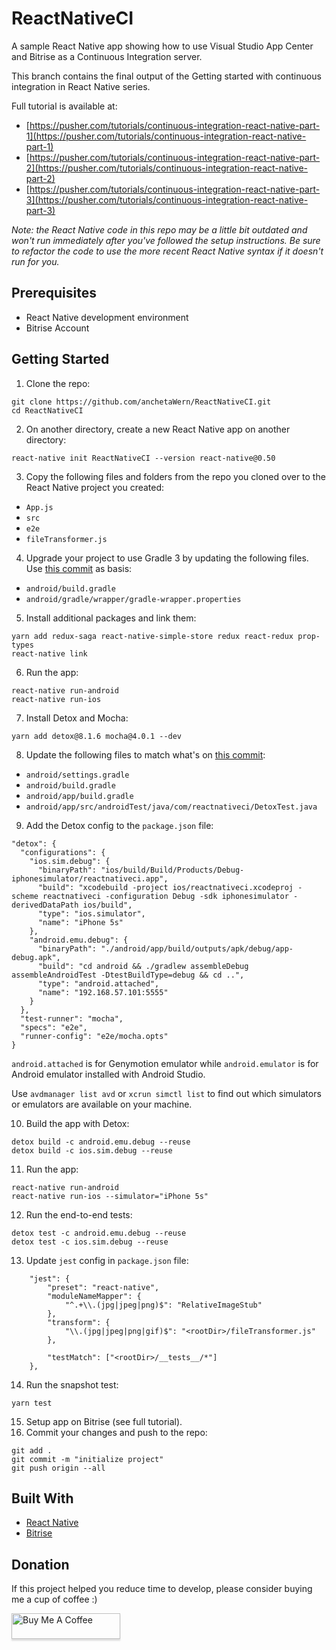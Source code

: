 # ReactNativeCI

A sample React Native app showing how to use Visual Studio App Center and Bitrise as a Continuous Integration server.

This branch contains the final output of the Getting started with continuous integration in React Native series.

Full tutorial is available at: 

- [https://pusher.com/tutorials/continuous-integration-react-native-part-1](https://pusher.com/tutorials/continuous-integration-react-native-part-1)
- [https://pusher.com/tutorials/continuous-integration-react-native-part-2](https://pusher.com/tutorials/continuous-integration-react-native-part-2)
- [https://pusher.com/tutorials/continuous-integration-react-native-part-3](https://pusher.com/tutorials/continuous-integration-react-native-part-3)

_Note: the React Native code in this repo may be a little bit outdated and won't run immediately after you've followed the setup instructions. Be sure to refactor the code to use the more recent React Native syntax if it doesn't run for you._

## Prerequisites

-   React Native development environment
-   Bitrise Account

## Getting Started

1.  Clone the repo:

```
git clone https://github.com/anchetaWern/ReactNativeCI.git
cd ReactNativeCI
```

2.  On another directory, create a new React Native app on another directory:

```
react-native init ReactNativeCI --version react-native@0.50
```

3. Copy the following files and folders from the repo you cloned over to the React Native project you created:

  - `App.js`
  - `src`
  - `e2e`
  - `fileTransformer.js`

4. Upgrade your project to use Gradle 3 by updating the following files. Use [this commit](https://github.com/anchetaWern/ReactNativeCI/commit/0a5a6570154a1b8ae78881eaf48f99b76043de57) as basis:

- `android/build.gradle`
- `android/gradle/wrapper/gradle-wrapper.properties`

5. Install additional packages and link them:

```
yarn add redux-saga react-native-simple-store redux react-redux prop-types
react-native link
```

6. Run the app:

```
react-native run-android
react-native run-ios
```

7. Install Detox and Mocha:

```
yarn add detox@8.1.6 mocha@4.0.1 --dev
```

8. Update the following files to match what's on [this commit](https://github.com/anchetaWern/ReactNativeCI/commit/2eabf21e8ec78c23657bf84baa2266e2e90b0768):

- `android/settings.gradle`
- `android/build.gradle`
- `android/app/build.gradle`
- `android/app/src/androidTest/java/com/reactnativeci/DetoxTest.java`

9. Add the Detox config to the `package.json` file:

```
"detox": {
  "configurations": {
    "ios.sim.debug": {
      "binaryPath": "ios/build/Build/Products/Debug-iphonesimulator/reactnativeci.app",
      "build": "xcodebuild -project ios/reactnativeci.xcodeproj -scheme reactnativeci -configuration Debug -sdk iphonesimulator -derivedDataPath ios/build",
      "type": "ios.simulator",
      "name": "iPhone 5s"
    },
    "android.emu.debug": {
      "binaryPath": "./android/app/build/outputs/apk/debug/app-debug.apk",
      "build": "cd android && ./gradlew assembleDebug assembleAndroidTest -DtestBuildType=debug && cd ..",
      "type": "android.attached",
      "name": "192.168.57.101:5555" 
    }
  },
  "test-runner": "mocha",
  "specs": "e2e",
  "runner-config": "e2e/mocha.opts"
}
```

`android.attached` is for Genymotion emulator while `android.emulator` is for Android emulator installed with Android Studio.

Use `avdmanager list avd` or `xcrun simctl list` to find out which simulators or emulators are available on your machine.

10. Build the app with Detox:

```
detox build -c android.emu.debug --reuse
detox build -c ios.sim.debug --reuse
```

11. Run the app:

```
react-native run-android
react-native run-ios --simulator="iPhone 5s"
```

12. Run the end-to-end tests:

```
detox test -c android.emu.debug --reuse
detox test -c ios.sim.debug --reuse
```

13. Update `jest` config in `package.json` file:

```
	"jest": {
		"preset": "react-native",
		"moduleNameMapper": {
			"^.+\\.(jpg|jpeg|png)$": "RelativeImageStub"
		},
		"transform": {
			"\\.(jpg|jpeg|png|gif)$": "<rootDir>/fileTransformer.js"
		},

		"testMatch": ["<rootDir>/__tests__/*"]
	},
```

14. Run the snapshot test:

```
yarn test
```

15. Setup app on Bitrise (see full tutorial).
16. Commit your changes and push to the repo:

```
git add .
git commit -m "initialize project"
git push origin --all
```

## Built With

-   [React Native](https://facebook.github.io/react-native/)
-   [Bitrise](https://www.bitrise.io/)

## Donation

If this project helped you reduce time to develop, please consider buying me a cup of coffee :)

<a href="https://www.buymeacoffee.com/wernancheta" target="_blank"><img src="https://www.buymeacoffee.com/assets/img/custom_images/orange_img.png" alt="Buy Me A Coffee" style="height: 41px !important;width: 174px !important;box-shadow: 0px 3px 2px 0px rgba(190, 190, 190, 0.5) !important;-webkit-box-shadow: 0px 3px 2px 0px rgba(190, 190, 190, 0.5) !important;" ></a>
